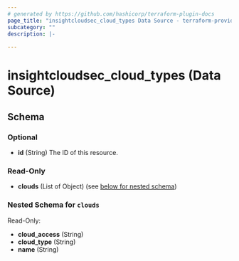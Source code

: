 ```yaml
---
# generated by https://github.com/hashicorp/terraform-plugin-docs
page_title: "insightcloudsec_cloud_types Data Source - terraform-provider-insightcloudsec"
subcategory: ""
description: |-
  
---
```


# insightcloudsec_cloud_types (Data Source)





<!-- schema generated by tfplugindocs -->
## Schema

### Optional

- **id** (String) The ID of this resource.

### Read-Only

- **clouds** (List of Object) (see [below for nested schema](#nestedatt--clouds))

<a id="nestedatt--clouds"></a>
### Nested Schema for `clouds`

Read-Only:

- **cloud_access** (String)
- **cloud_type** (String)
- **name** (String)


